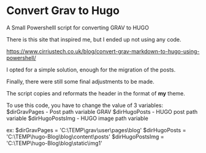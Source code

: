 # Convert Grav to Hugo

A Small Powershelll script for converting GRAV to HUGO


There is this site that inspired me, but I ended up not using any code.

https://www.cirriustech.co.uk/blog/convert-grav-markdown-to-hugo-using-powershell/



I opted for a simple solution, enough for the migration of the posts.

Finally, there were still some final adjustments to be made.

The script copies and reformats the header in the format of **my** theme.


To use this code, you have to change the value of 3 variables: 
$dirGravPages     - Post path variable GRAV
$dirHugoPosts     - HUGO post path variable
$dirHugoPostsImg  - HUGO image path variable

ex:
$dirGravPages    = 'C:\TEMP\grav\user\pages\blog\'
$dirHugoPosts    = 'C:\TEMP\hugo-Blog\blog\content\posts\'
$dirHugoPostsImg = 'C:\TEMP\hugo-Blog\blog\static\img1\'
